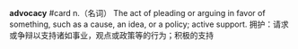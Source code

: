 **advocacy** #card
n.（名词）
The act of pleading or arguing in favor of something, such as a cause, an idea, or a policy; active support.
拥护：请求或争辩以支持诸如事业，观点或政策等的行为；积极的支持
